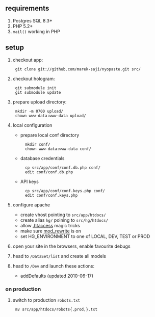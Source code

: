 requirements
------------

1. Postgres SQL 8.3+
1. PHP 5.2+
1. `mail()` working in PHP



setup
-----

1. checkout app:

        git clone git://github.com/marek-saji/nyopaste.git src/

1. checkout hologram:

        git submodule init
        git submodule update

1. prepare upload directory:

        mkdir -m 0700 upload/
        chown www-data:www-data upload/

1. local configuration

    - prepare local conf directory

            mkdir conf/
            chown www-data:www-data conf/

    - database credentials

            cp src/app/conf/conf.db.php conf/
            edit conf/conf.db.php

    - API keys

            cp src/app/conf/conf.keys.php conf/
            edit conf/conf.keys.php

1. configure apache
   - create vhost pointing to `src/app/htdocs/`
   - create alias `hg/` poining to `src/hg/htdocs/`
   - allow [.htaccess][] magic tricks
   - make sure [mod_rewrite][] is on
   - set HG_ENVIRONMENT to one of LOCAL, DEV, TEST or PROD

1. open your site in the browsers, enable favourite debugs

1. head to `/DataSet/list` and create all models

1. head to `/Dev` and launch these actions:
   - addDefaults (updated 2010-06-17)

### on production

1. switch to production `robots.txt`

        mv src/app/htdocs/robots{.prod,}.txt



[.htaccess]:             http://httpd.apache.org/docs/current/howto/htaccess.html
[mod_rewrite]:           http://httpd.apache.org/docs/current/mod/mod_rewrite.html


